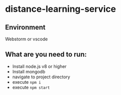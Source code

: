 # distance-learning-service

## Environment

Webstorm or vscode

## What are you need to run:

- Install node.js v8 or higher
- Install mongodb
- navigate to project directory
- execute `npm i`
- execute `npm start`

